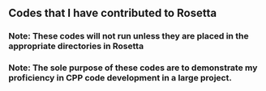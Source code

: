 ## Codes that I have contributed to Rosetta
### Note: These codes will not run unless they are placed in the appropriate directories in Rosetta
### Note: The sole purpose of these codes are to demonstrate my proficiency in CPP code development in a large project.
